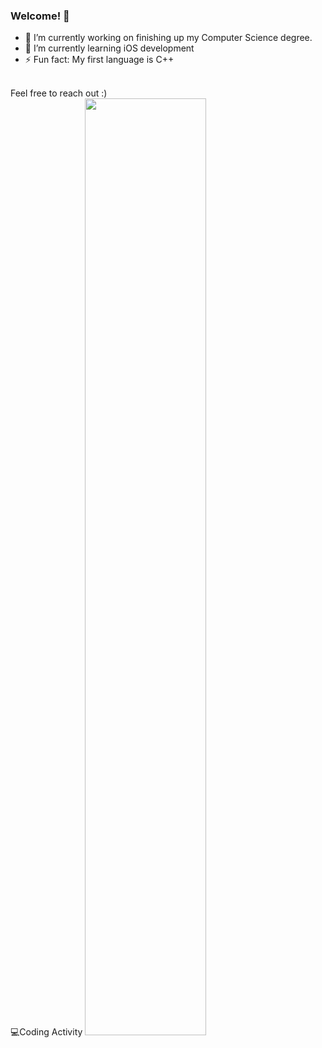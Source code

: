 ### Welcome! 👋
- 🔭 I’m currently working on finishing up my Computer Science degree.
- 🌱 I’m currently learning iOS development
- ⚡ Fun fact: My first language is C++ 
<br>
Feel free to reach out :)
<br>
💻Coding Activity
<img src="https://github-readme-stats.vercel.app/api?username=vela-aldo&count_private=true&show_icons=true&theme=dracula" width="62%" />
<!--
**vela-aldo/vela-aldo** is a ✨ _special_ ✨ repository because its `README.md` (this file) appears on your GitHub profile.

Here are some ideas to get you started:



- 👯 I’m looking to collaborate on ...
- 🤔 I’m looking for help with ...
- 💬 Ask me about ...
- 📫 How to reach me: ...
- 😄 Pronouns: ...

-->
